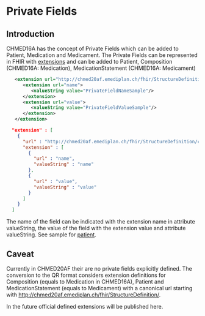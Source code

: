 # Private Fields

## Introduction

CHMED16A has the concept of Private Fields which can be added to Patient, Medication and Medicament.
The Private Fields can be represented in FHIR with [extensions](http://hl7.org/fhir/extensibility.html#Extension) and
can be added to Patient, Composition (CHMED16A: Medication), MedicationStatement (CHMED16A: Medicament)


```xml
   <extension url="http://chmed20af.emediplan.ch/fhir/StructureDefinition/chmed20af-privatefield">
      <extension url="name">
         <valueString value="PrivateFieldNameSample"/>
      </extension>
      <extension url="value">
         <valueString value="PrivateFieldValueSample"/>
      </extension>
   </extension>
```

```json
  "extension" : [
    {
      "url" : "http://chmed20af.emediplan.ch/fhir/StructureDefinition/chmed20af-privatefield",
      "extension" : [
        {
          "url" : "name",
          "valueString" : "name"
        },
        {
          "url" : "value",
          "valueString" : "value"
        }
      ]
    }
  ]
```

The name of the field can be indicated with the extension name in attribute valueString, the value of the field with the extension value and attribute valueString. See sample for [patient](Patient-chmed20af-card-patient-ext.html).

## Caveat

Currently in CHMED20AF their are no private fields explicitly defined. The conversion to the QR format considers extension definitions for Composition (equals to Medication in CHMED16A), Patient and MedicationStatement (equals to Medicament) with a canonical url starting with http://chmed20af.emediplan.ch/fhir/StructureDefinition/.

In the future official defined extensions will be published here.





